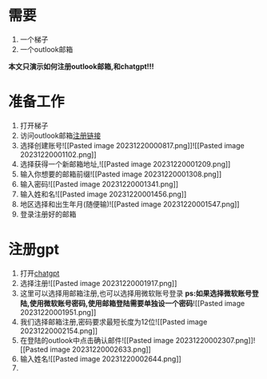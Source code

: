 # 需要
1. 一个梯子
2. 一个outlook邮箱

**本文只演示如何注册outlook邮箱,和chatgpt!!!**
# 准备工作
1. 打开梯子
2. 访问outlook邮箱[注册链接](https://www.microsoft.com/zh-cn/microsoft-365/outlook)
3. 选择创建账号![[Pasted image 20231220000817.png]]![[Pasted image 20231220001102.png]]
4. 选择获得一个新邮箱地址,![[Pasted image 20231220001209.png]]
5. 输入你想要的邮箱前缀![[Pasted image 20231220001308.png]]
6. 输入密码![[Pasted image 20231220001341.png]]
7. 输入姓和名![[Pasted image 20231220001456.png]]
8. 地区选择和出生年月(随便输)![[Pasted image 20231220001547.png]]
9. 登录注册好的邮箱
# 注册gpt
1. 打开[chatgpt](https://chat.openai.com/)
2. 选择注册![[Pasted image 20231220001917.png]]
3. 这里可以选择用邮箱注册,也可以选择用微软账号登录 **ps:如果选择微软账号登陆,使用微软账号密码,使用邮箱登陆需要单独设一个密码**![[Pasted image 20231220001951.png]]
4. 我们选择邮箱注册,密码要求最短长度为12位![[Pasted image 20231220002154.png]]
5. 在登陆的outlook中点击确认邮件![[Pasted image 20231220002307.png]]![[Pasted image 20231220002633.png]]
6. 输入姓名![[Pasted image 20231220002644.png]]
7. 
